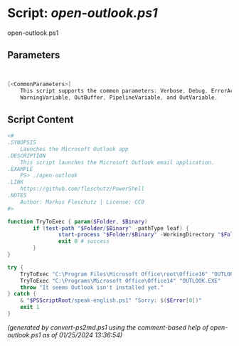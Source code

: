 Script: *open-outlook.ps1*
========================

open-outlook.ps1 


Parameters
----------
```powershell


[<CommonParameters>]
    This script supports the common parameters: Verbose, Debug, ErrorAction, ErrorVariable, WarningAction, 
    WarningVariable, OutBuffer, PipelineVariable, and OutVariable.
```

Script Content
--------------
```powershell
<#
.SYNOPSIS
	Launches the Microsoft Outlook app
.DESCRIPTION
	This script launches the Microsoft Outlook email application.
.EXAMPLE
	PS> ./open-outlook
.LINK
	https://github.com/fleschutz/PowerShell
.NOTES
	Author: Markus Fleschutz | License: CC0
#>

function TryToExec { param($Folder, $Binary)
        if (test-path "$Folder/$Binary" -pathType leaf) {
                start-process "$Folder/$Binary" -WorkingDirectory "$Folder"
                exit 0 # success
        }
}

try {
	TryToExec "C:\Program Files\Microsoft Office\root\Office16" "OUTLOOK.EXE"
	TryToExec "C:\Programs\Microsoft Office\Office14" "OUTLOOK.EXE"
	throw "It seems Outlook isn't installed yet."
} catch {
	& "$PSScriptRoot/speak-english.ps1" "Sorry: $($Error[0])"
	exit 1
}
```

*(generated by convert-ps2md.ps1 using the comment-based help of open-outlook.ps1 as of 01/25/2024 13:36:54)*
